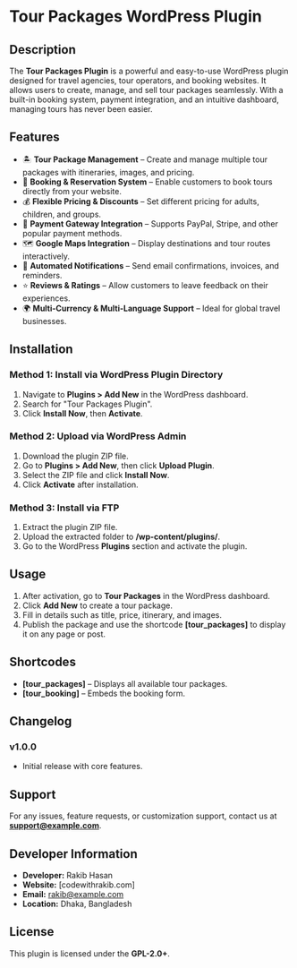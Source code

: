 # Tour Packages WordPress Plugin

## Description
The **Tour Packages Plugin** is a powerful and easy-to-use WordPress plugin designed for travel agencies, tour operators, and booking websites. It allows users to create, manage, and sell tour packages seamlessly. With a built-in booking system, payment integration, and an intuitive dashboard, managing tours has never been easier.

## Features
- 🏝 **Tour Package Management** – Create and manage multiple tour packages with itineraries, images, and pricing.
- 📅 **Booking & Reservation System** – Enable customers to book tours directly from your website.
- 💰 **Flexible Pricing & Discounts** – Set different pricing for adults, children, and groups.
- 🔗 **Payment Gateway Integration** – Supports PayPal, Stripe, and other popular payment methods.
- 🗺 **Google Maps Integration** – Display destinations and tour routes interactively.
- 📢 **Automated Notifications** – Send email confirmations, invoices, and reminders.
- ⭐ **Reviews & Ratings** – Allow customers to leave feedback on their experiences.
- 🌍 **Multi-Currency & Multi-Language Support** – Ideal for global travel businesses.

## Installation

### Method 1: Install via WordPress Plugin Directory
1. Navigate to **Plugins > Add New** in the WordPress dashboard.
2. Search for "Tour Packages Plugin".
3. Click **Install Now**, then **Activate**.

### Method 2: Upload via WordPress Admin
1. Download the plugin ZIP file.
2. Go to **Plugins > Add New**, then click **Upload Plugin**.
3. Select the ZIP file and click **Install Now**.
4. Click **Activate** after installation.

### Method 3: Install via FTP
1. Extract the plugin ZIP file.
2. Upload the extracted folder to **/wp-content/plugins/**.
3. Go to the WordPress **Plugins** section and activate the plugin.

## Usage
1. After activation, go to **Tour Packages** in the WordPress dashboard.
2. Click **Add New** to create a tour package.
3. Fill in details such as title, price, itinerary, and images.
4. Publish the package and use the shortcode **[tour_packages]** to display it on any page or post.

## Shortcodes
- **[tour_packages]** – Displays all available tour packages.
- **[tour_booking]** – Embeds the booking form.

## Changelog
### v1.0.0
- Initial release with core features.

## Support
For any issues, feature requests, or customization support, contact us at **support@example.com**.

## Developer Information
- **Developer:** Rakib Hasan
- **Website:** [codewithrakib.com]
- **Email:** rakib@example.com
- **Location:** Dhaka, Bangladesh

## License
This plugin is licensed under the **GPL-2.0+**.
